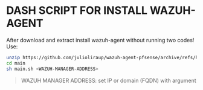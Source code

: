 # DASH SCRIPT FOR INSTALL WAZUH-AGENT
After download and extract install wazuh-agent without running two codes!
Use:
```sh
unzip https://github.com/julioliraup/wazuh-agent-pfsense/archive/refs/heads/main.zip 
cd main
sh main.sh <WAZUH-MANAGER-ADDRESS>
```
> WAZUH MANAGER ADDRESS: set IP or domain (FQDN) with argument
